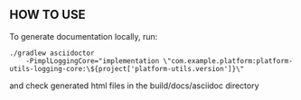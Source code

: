 ## HOW TO USE

To generate documentation locally, run:
````
./gradlew asciidoctor 
    -PimplLoggingCore="implementation \"com.example.platform:platform-utils-logging-core:\${project['platform-utils.version']}\"
````
and check generated html files in the build/docs/asciidoc directory
